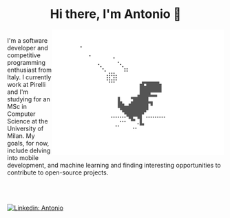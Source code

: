<h1 align="center"> Hi there, I'm Antonio 👋 </h1>


<img align='right' src="https://github.com/Honda02/Honda02/blob/main/img.gif" width="400" />
</br>


  <div align='left'>
   I'm a software developer and competitive programming enthusiast from Italy. 
   I currently work at Pirelli and I'm studying for an MSc in Computer Science at the University of Milan.  
   My goals, for now, include delving into mobile development, and machine learning and finding interesting opportunities to contribute to open-source projects.
  </div>

</br>
</br>
</br>

[![Linkedin: Antonio](https://img.shields.io/badge/-Antonio%20Leonetti-blue?style=flat-square&logo=Linkedin&logoColor=white&link=https://www.linkedin.com/in/a-leonetti/)](https://www.linkedin.com/in/a-leonetti/)
